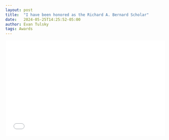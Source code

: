 ```yaml
---
layout: post
title:  "I have been honored as the Richard A. Bernard Scholar"
date:   2024-05-25T14:25:52-05:00
author: Evan Tulsky
tags: Awards
---
```

<p align="center">
  <embed src="/assets/files/richardABernard2024.pdf" width="500" height="300" type='application/pdf'/>
</p>
